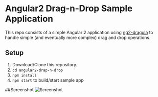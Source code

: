 # Angular2 Drag-n-Drop Sample Application
This repo consists of a simple Angular 2 application using [ng2-dragula](https://github.com/valor-software/ng2-dragula) to handle simple (and eventually more complex) drag and drop operations.


## Setup
1. Download/Clone this repository.
2. `cd angular2-drap-n-drop`
3. `npm install`
4. `npm start` to build/start sample app


##Screenshot
![Screenshot](http://i.imgur.com/pcOOxUK.png)
